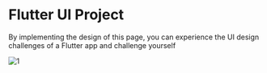 # Flutter UI Project
 By implementing the design of this page, you can experience the UI design challenges of a Flutter app and challenge yourself

![1](https://github.com/Nima-Shokri2005/flutter_ui_project/assets/144952345/6cb27279-67cf-43c1-88f7-b1bd3b9aa2c6)
